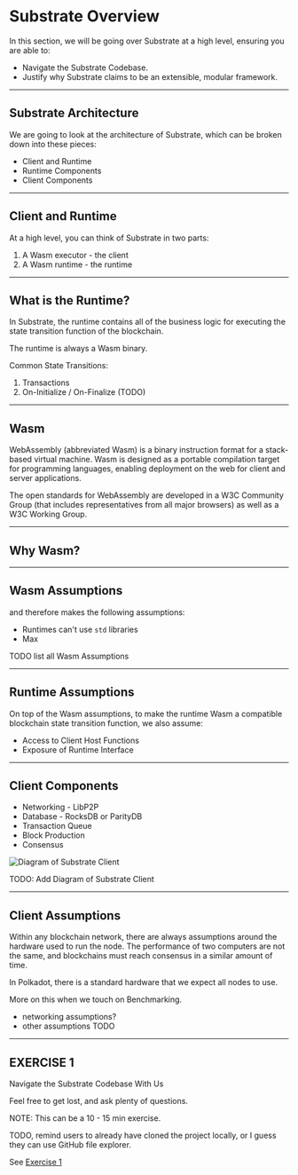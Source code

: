 # Substrate Overview

In this section, we will be going over Substrate at a high level, ensuring you are able to:

* Navigate the Substrate Codebase.
* Justify why Substrate claims to be an extensible, modular framework.

---

## Substrate Architecture

We are going to look at the architecture of Substrate, which can be broken down into these pieces:

* Client and Runtime
* Runtime Components
* Client Components

---

## Client and Runtime

At a high level, you can think of Substrate in two parts:

1. A Wasm executor - the client
2. A Wasm runtime - the runtime

---

## What is the Runtime?

In Substrate, the runtime contains all of the business logic for executing the state transition
function of the blockchain.

The runtime is always a Wasm binary.

Common State Transitions:

1. Transactions
2. On-Initialize / On-Finalize (TODO)


---

## Wasm

WebAssembly (abbreviated Wasm) is a binary instruction format for a stack-based virtual machine.
Wasm is designed as a portable compilation target for programming languages, enabling deployment on
the web for client and server applications.

The open standards for WebAssembly are developed in a W3C Community Group (that includes
representatives from all major browsers) as well as a W3C Working Group.

---

## Why Wasm?

---

## Wasm Assumptions

 and therefore makes the following assumptions:

- Runtimes can't use `std` libraries
- Max

TODO list all Wasm Assumptions

---

## Runtime Assumptions

On top of the Wasm assumptions, to make the runtime Wasm a compatible blockchain state transition
function, we also assume:

* Access to Client Host Functions
* Exposure of Runtime Interface

---

## Client Components

<div class="left">

* Networking - LibP2P
* Database - RocksDB or ParityDB
* Transaction Queue
* Block Production
* Consensus

</div>

<div class="right">

![Diagram of Substrate Client](http://placehold.jp/150x150.png)

</div>

TODO: Add Diagram of Substrate Client

---

## Client Assumptions

Within any blockchain network, there are always assumptions around the hardware used to run the
node. The performance of two computers are not the same, and blockchains must reach consensus in a
similar amount of time.

In Polkadot, there is a standard hardware that we expect all nodes to use.

More on this when we touch on Benchmarking.

* networking assumptions?
* other assumptions TODO

---

## EXERCISE 1

Navigate the Substrate Codebase With Us

Feel free to get lost, and ask plenty of questions.

NOTE: This can be a 10 - 15 min exercise.

TODO, remind users to already have cloned the project locally, or I guess they can use GitHub file
explorer.

See [Exercise 1](../exercises/1-navigate-substrate-codebase.md)
